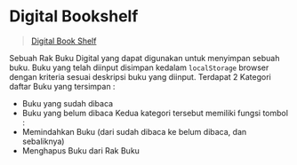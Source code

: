 # Digital Bookshelf
> [Digital Book Shelf](https://chrisnaadhi.github.io/digital-bookshelf/)

Sebuah Rak Buku Digital yang dapat digunakan untuk menyimpan sebuah buku.
Buku yang telah diinput disimpan kedalam `localStorage` browser dengan kriteria sesuai deskripsi buku yang diinput.
Terdapat 2 Kategori daftar Buku yang tersimpan :
* Buku yang sudah dibaca
* Buku yang belum dibaca
Kedua kategori tersebut memiliki fungsi tombol :
* Memindahkan Buku (dari sudah dibaca ke belum dibaca, dan sebaliknya)
* Menghapus Buku dari Rak Buku

